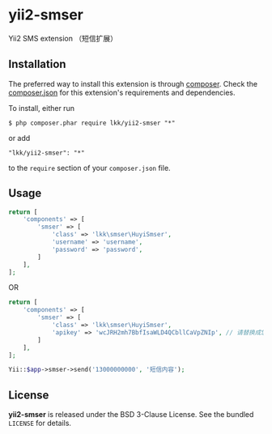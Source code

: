 # yii2-smser

Yii2 SMS extension （短信扩展）

## Installation

The preferred way to install this extension is through [composer](http://getcomposer.org/download/). Check the [composer.json](https://github.com/daixianceng/yii2-smser/blob/master/composer.json) for this extension's requirements and dependencies.

To install, either run

```
$ php composer.phar require lkk/yii2-smser "*"
```

or add

```
"lkk/yii2-smser": "*"
```

to the ```require``` section of your `composer.json` file.

## Usage

```php
return [
    'components' => [
        'smser' => [
            'class' => 'lkk\smser\HuyiSmser',
            'username' => 'username',
            'password' => 'password',
        ]
    ],
];
```

OR

```php
return [
    'components' => [
        'smser' => [
            'class' => 'lkk\smser\HuyiSmser',
            'apikey' => 'wcJRH2mh7BbfIsaWLD4QCbllCaVpZNIp', // 请替换成您的apikey
        ]
    ],
];
```

```php
Yii::$app->smser->send('13000000000', '短信内容');
```

## License

**yii2-smser** is released under the BSD 3-Clause License. See the bundled `LICENSE` for details.
